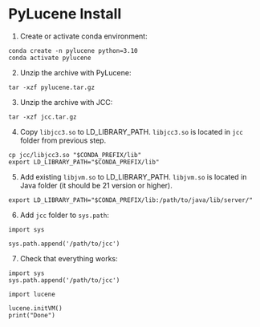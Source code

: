 # PyLucene Install
1. Create or activate conda environment:
```shell
conda create -n pylucene python=3.10
conda activate pylucene
```
2. Unzip the archive with PyLucene: 
```shell
tar -xzf pylucene.tar.gz
```
3. Unzip the archive with JCC: 
```shell
tar -xzf jcc.tar.gz
```
4. Copy `libjcc3.so` to LD_LIBRARY_PATH. 
`libjcc3.so` is located in `jcc` folder from previous step.
```shell
cp jcc/libjcc3.so "$CONDA_PREFIX/lib"
export LD_LIBRARY_PATH="$CONDA_PREFIX/lib"
```
5. Add existing `libjvm.so` to LD_LIBRARY_PATH.
`libjvm.so` is located in Java folder (it should be 21 version or higher).
```shell
export LD_LIBRARY_PATH="$CONDA_PREFIX/lib:/path/to/java/lib/server/"
```
6. Add `jcc` folder to `sys.path`:
```shell
import sys

sys.path.append('/path/to/jcc')
```
7. Check that everything works:
```shell
import sys
sys.path.append('/path/to/jcc')

import lucene

lucene.initVM()
print("Done")
```
